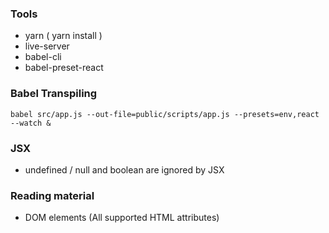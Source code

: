 ### Tools
- yarn ( yarn install )
- live-server
- babel-cli
- babel-preset-react


### Babel Transpiling
```
babel src/app.js --out-file=public/scripts/app.js --presets=env,react --watch &
```

### JSX
- undefined / null and boolean are ignored by JSX

### Reading material
- DOM elements (All supported HTML attributes)
